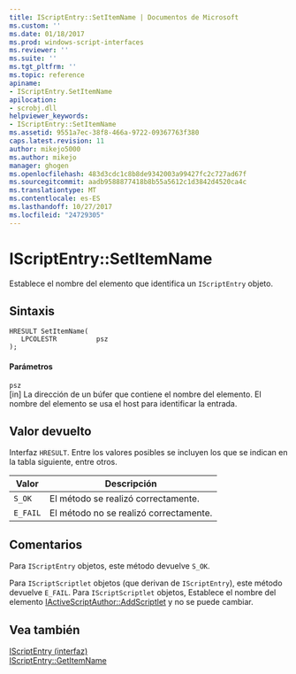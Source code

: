 ```yaml
---
title: IScriptEntry::SetItemName | Documentos de Microsoft
ms.custom: ''
ms.date: 01/18/2017
ms.prod: windows-script-interfaces
ms.reviewer: ''
ms.suite: ''
ms.tgt_pltfrm: ''
ms.topic: reference
apiname:
- IScriptEntry.SetItemName
apilocation:
- scrobj.dll
helpviewer_keywords:
- IScriptEntry::SetItemName
ms.assetid: 9551a7ec-38f8-466a-9722-09367763f380
caps.latest.revision: 11
author: mikejo5000
ms.author: mikejo
manager: ghogen
ms.openlocfilehash: 483d3cdc1c8b8de9342003a99427fc2c727ad67f
ms.sourcegitcommit: aadb9588877418b8b55a5612c1d3842d4520ca4c
ms.translationtype: MT
ms.contentlocale: es-ES
ms.lasthandoff: 10/27/2017
ms.locfileid: "24729305"
---
```

# <a name="iscriptentrysetitemname"></a>IScriptEntry::SetItemName
Establece el nombre del elemento que identifica un `IScriptEntry` objeto.  
  
## <a name="syntax"></a>Sintaxis  
  
```  
HRESULT SetItemName(  
   LPCOLESTR          psz  
);  
```  
  
#### <a name="parameters"></a>Parámetros  
 `psz`  
 [in] La dirección de un búfer que contiene el nombre del elemento. El nombre del elemento se usa el host para identificar la entrada.  
  
## <a name="return-value"></a>Valor devuelto  
 Interfaz `HRESULT`. Entre los valores posibles se incluyen los que se indican en la tabla siguiente, entre otros.  
  
|Valor|Descripción|  
|-----------|-----------------|  
|`S_OK`|El método se realizó correctamente.|  
|`E_FAIL`|El método no se realizó correctamente.|  
  
## <a name="remarks"></a>Comentarios  
 Para `IScriptEntry` objetos, este método devuelve `S_OK`.  
  
 Para `IScriptScriptlet` objetos (que derivan de `IScriptEntry`), este método devuelve `E_FAIL`. Para `IScriptScriptlet` objetos, Establece el nombre del elemento [IActiveScriptAuthor::AddScriptlet](../../winscript/reference/iactivescriptauthor-addscriptlet.md) y no se puede cambiar.  
  
## <a name="see-also"></a>Vea también  
 [IScriptEntry (interfaz)](../../winscript/reference/iscriptentry-interface.md)   
 [IScriptEntry::GetItemName](../../winscript/reference/iscriptentry-getitemname.md)